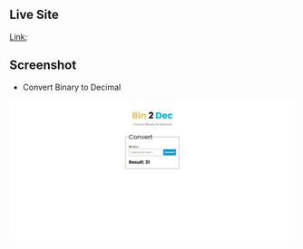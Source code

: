 ## Live Site

[Link](https://distracted-lovelace-c04853.netlify.app/);

## Screenshot

- Convert Binary to Decimal

![](./screenshot.png)
